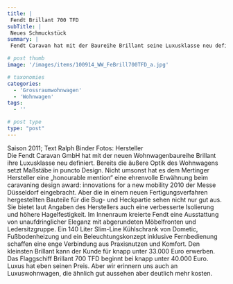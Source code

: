 ```yaml
---
title: |
 Fendt Brillant 700 TFD
subTitle: |
 Neues Schmuckstück
summary: |
 Fendt Caravan hat mit der Baureihe Brillant seine Luxusklasse neu definiert. Bereits die äußere Optik setzt Maßstäbe in puncto Design. Im Innenraum kreierte Fendt eine Ausstattung von unaufdringlicher Eleganz. Den kleinsten Brillant gibt es für knapp unter 33.000 Euro. Das Flaggschiff Brillant 700 TFD beginnt bei knapp unter 40.000 Euro.

# post thumb
image: '/images/items/100914_WW_FeBrill700TFD_a.jpg'

# taxonomies
categories: 
  - 'Grossraumwohnwagen'
  - 'Wohnwagen'
tags:
  - ''

# post type
type: "post"
---
```


Saison 2011; Text Ralph Binder Fotos: Hersteller  
Die Fendt Caravan GmbH hat mit der neuen Wohnwagenbaureihe Brillant ihre Luxusklasse neu definiert. Bereits die äußere Optik des Wohnwagens setzt Maßstäbe in puncto Design. Nicht umsonst hat es dem Mertinger Hersteller eine „honourable mention“ eine ehrenvolle Erwähnung beim caravaning design award: innovations for a new mobility  2010 der Messe Düsseldorf eingebracht. Aber die in einem neuen Fertigungsverfahren hergestellten Bauteile für die Bug- und Heckpartie sehen nicht nur gut aus. Sie bietet laut Angaben des Herstellers auch eine verbesserte Isolierung und höhere Hagelfestigkeit. Im Innenraum kreierte Fendt eine Ausstattung von unaufdringlicher Eleganz mit abgerundeten Möbelfronten und Ledersitzgruppe. Ein 140 Liter Slim-Line Kühlschrank von Dometic, Fußbodenheizung und  ein Beleuchtungskonzept inklusive Fernbedienung schaffen eine enge Verbindung aus Praxisnutzen und Komfort. Den kleinsten Brillant kann der Kunde für knapp unter 33.000 Euro erwerben. Das Flaggschiff Brillant 700 TFD beginnt bei knapp unter 40.000 Euro. Luxus hat eben seinen Preis. Aber wir erinnern uns auch an Luxuswohnwagen, die ähnlich gut aussehen aber deutlich mehr kosten.